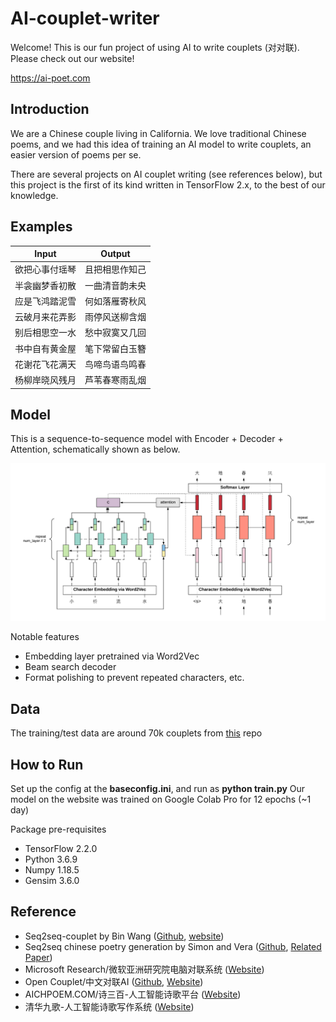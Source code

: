 # AI-couplet-writer

Welcome! This is our fun project of using AI to write couplets (对对联). Please check out our website!

https://ai-poet.com

## Introduction
We are a Chinese couple living in California. We love traditional Chinese poems, and we had this idea of training an AI model to write couplets, an easier version of poems per se.

There are several projects on AI couplet writing (see references below), but this project is the first of its kind written in TensorFlow 2.x, to the best of our knowledge.

## Examples

|     Input     |     Output    |
| ------------- | ------------- |
| 欲把心事付瑶琴  |  且把相思作知己  |
| 半衾幽梦香初散  |  一曲清音韵未央  |
| 应是飞鸿踏泥雪  |  何如落雁寄秋风  |
| 云破月来花弄影  |  雨停风送柳含烟  |
| 别后相思空一水  |  愁中寂寞又几回  |
| 书中自有黄金屋  |  笔下常留白玉簪  |
| 花谢花飞花满天  |  鸟啼鸟语鸟鸣春  |
| 杨柳岸晓风残月  |  芦苇春寒雨乱烟  |


## Model
This is a sequence-to-sequence model with Encoder + Decoder + Attention, schematically shown as below.

![The AI Couplet Model](/doc/schematics.png)

Notable features
- Embedding layer pretrained via Word2Vec
- Beam search decoder
- Format polishing to prevent repeated characters, etc.

## Data
The training/test data are around 70k couplets from [this](https://github.com/wb14123/couplet-dataset) repo

## How to Run
Set up the config at the **baseconfig.ini**, and run as **python train.py**
Our model on the website was trained on Google Colab Pro for 12 epochs (~1 day)

Package pre-requisites
- TensorFlow 2.2.0
- Python 3.6.9
- Numpy 1.18.5
- Gensim 3.6.0

## Reference
- Seq2seq-couplet by Bin Wang ([Github](https://github.com/wb14123/seq2seq-couplet), [website](https://ai.binwang.me/couplet))
- Seq2seq chinese poetry generation by Simon and Vera ([Github](https://github.com/Disiok/poetry-seq2seq), [Related Paper](https://arxiv.org/abs/1610.09889))
- Microsoft Research/微软亚洲研究院电脑对联系统 ([Website](https://duilian.msra.cn/app/couplet.aspx))
- Open Couplet/中文对联AI ([Github](https://github.com/neoql/open_couplet), [Website](https://couplet.neoql.me/))
- AICHPOEM.COM/诗三百-人工智能诗歌平台 ([Website](https://www.aichpoem.com/#/shisanbai/poem))
- 清华九歌-人工智能诗歌写作系统 ([Website](http://jiuge.thunlp.org/jueju.html))
